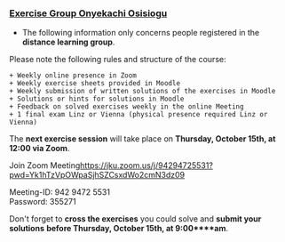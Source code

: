 ### [Exercise Group Onyekachi Osisiogu](https://moodle.jku.at/jku/course/view.php?id=12169#section-10)


* The following information only concerns people registered in the **distance learning group**.

Please note the following rules and structure of the course:


	+ Weekly online presence in Zoom
	+ Weekly exercise sheets provided in Moodle
	+ Weekly submission of written solutions of the exercises in Moodle
	+ Solutions or hints for solutions in Moodle
	+ Feedback on solved exercises weekly in the online Meeting
	+ 1 final exam Linz or Vienna (physical presence required Linz or Vienna)  
The **next exercise session** will take place on **Thursday, October 15th, at 12:00 via Zoom**.  
  
Join Zoom Meeting<https://jku.zoom.us/j/94294725531?pwd=Yk1hTzVpOWpaSjhSZCsxdWo2cmN3dz09>  
  
Meeting-ID: 942 9472 5531  
Password: 355271  


  


Don't forget to **cross the exercises** you could solve and **submit your solutions** **before Thursday, October 15th, at 9:00****am**.  




